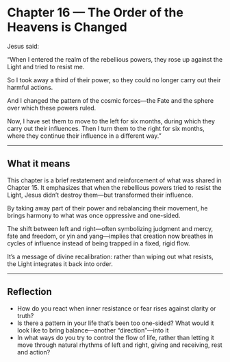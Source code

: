 # Chapter 16 — The Order of the Heavens is Changed

Jesus said:

“When I entered the realm of the rebellious powers, they rose up against the Light and tried to resist me.

So I took away a third of their power, so they could no longer carry out their harmful actions.

And I changed the pattern of the cosmic forces—the Fate and the sphere over which these powers ruled.

Now, I have set them to move to the left for six months, during which they carry out their influences. Then I turn them to the right for six months, where they continue their influence in a different way.”

---

## What it means

This chapter is a brief restatement and reinforcement of what was shared in Chapter 15. It emphasizes that when the rebellious powers tried to resist the Light, Jesus didn’t destroy them—but transformed their influence.

By taking away part of their power and rebalancing their movement, he brings harmony to what was once oppressive and one-sided.

The shift between left and right—often symbolizing judgment and mercy, fate and freedom, or yin and yang—implies that creation now breathes in cycles of influence instead of being trapped in a fixed, rigid flow.

It’s a message of divine recalibration: rather than wiping out what resists, the Light integrates it back into order.

---

## Reflection

* How do you react when inner resistance or fear rises against clarity or truth?
* Is there a pattern in your life that’s been too one-sided? What would it look like to bring balance—another “direction”—into it
* In what ways do you try to control the flow of life, rather than letting it move through natural rhythms of left and right, giving and receiving, rest and action?
